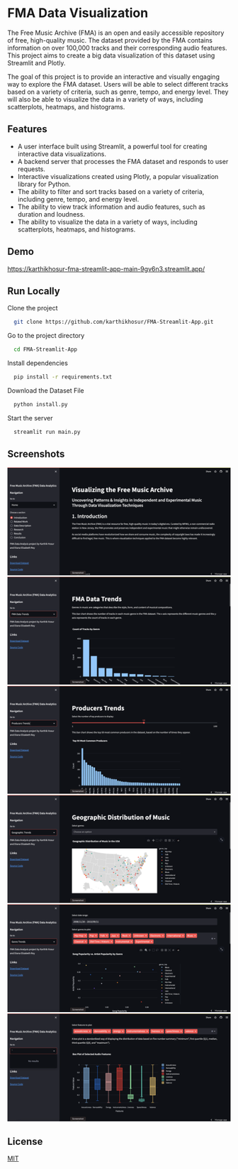 
# FMA Data Visualization


The Free Music Archive (FMA) is an open and easily accessible repository of free, high-quality music. The dataset provided by the FMA contains information on over 100,000 tracks and their corresponding audio features. This project aims to create a big data visualization of this dataset using Streamlit and Plotly.

The goal of this project is to provide an interactive and visually engaging way to explore the FMA dataset. Users will be able to select different tracks based on a variety of criteria, such as genre, tempo, and energy level. They will also be able to visualize the data in a variety of ways, including scatterplots, heatmaps, and histograms.


## Features

- A user interface built using Streamlit, a powerful tool for creating interactive data visualizations.
- A backend server that processes the FMA dataset and responds to user requests.
- Interactive visualizations created using Plotly, a popular visualization library for Python.
- The ability to filter and sort tracks based on a variety of criteria, including genre, tempo, and energy level.
- The ability to view track information and audio features, such as duration and loudness.
- The ability to visualize the data in a variety of ways, including scatterplots, heatmaps, and histograms.


## Demo

https://karthikhosur-fma-streamlit-app-main-9gv6n3.streamlit.app/

## Run Locally

Clone the project

```bash
  git clone https://github.com/karthikhosur/FMA-Streamlit-App.git
```

Go to the project directory

```bash
  cd FMA-Streamlit-App
```

Install dependencies

```bash
  pip install -r requirements.txt
```

Download the Dataset File 

```bash
  python install.py
```

Start the server

```bash
  streamlit run main.py
```


## Screenshots

![Screenshot 1](screenshots/1.png)
![Screenshot 2](screenshots/2.png)
![Screenshot 3](screenshots/3.png)
![Screenshot 4](screenshots/4.png)
![Screenshot 5](screenshots/5.png)
![Screenshot 6](screenshots/6.png)

## License

[MIT](https://choosealicense.com/licenses/mit/)

